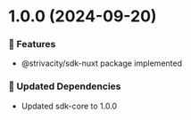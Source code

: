 # 1.0.0 (2024-09-20)


### 🚀 Features

- @strivacity/sdk-nuxt package implemented


### 🧱 Updated Dependencies

- Updated sdk-core to 1.0.0